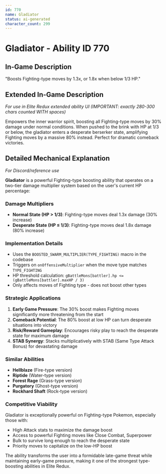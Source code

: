 ```yaml
---
id: 770
name: Gladiator
status: ai-generated
character_count: 299
---
```


# Gladiator - Ability ID 770

## In-Game Description
"Boosts Fighting-type moves by 1.3x, or 1.8x when below 1/3 HP."

## Extended In-Game Description
*For use in Elite Redux extended ability UI (IMPORTANT: exactly 280-300 chars counted WITH spaces)*

Empowers the inner warrior spirit, boosting all Fighting-type moves by 30% damage under normal conditions. When pushed to the brink with HP at 1/3 or below, the gladiator enters a desperate berserker state, amplifying Fighting moves by a massive 80% instead. Perfect for dramatic comeback victories.

## Detailed Mechanical Explanation
*For Discord/reference use*

**Gladiator** is a powerful Fighting-type boosting ability that operates on a two-tier damage multiplier system based on the user's current HP percentage:

### Damage Multipliers
- **Normal State (HP > 1/3)**: Fighting-type moves deal 1.3x damage (30% increase)
- **Desperate State (HP ≤ 1/3)**: Fighting-type moves deal 1.8x damage (80% increase)

### Implementation Details
- Uses the `BOOSTED_SWARM_MULTIPLIER(TYPE_FIGHTING)` macro in the codebase
- Triggers on `onOffensiveMultiplier` when the move type matches `TYPE_FIGHTING`
- HP threshold calculation: `gBattleMons[battler].hp <= (gBattleMons[battler].maxHP / 3)`
- Only affects moves of Fighting type - does not boost other types

### Strategic Applications
1. **Early Game Pressure**: The 30% boost makes Fighting moves significantly more threatening from the start
2. **Comeback Potential**: The 80% boost at low HP can turn desperate situations into victory
3. **Risk/Reward Gameplay**: Encourages risky play to reach the desperate state for maximum damage
4. **STAB Synergy**: Stacks multiplicatively with STAB (Same Type Attack Bonus) for devastating damage

### Similar Abilities
- **Hellblaze** (Fire-type version)
- **Riptide** (Water-type version) 
- **Forest Rage** (Grass-type version)
- **Purgatory** (Ghost-type version)
- **Rockhard Shaft** (Rock-type version)

### Competitive Viability
Gladiator is exceptionally powerful on Fighting-type Pokemon, especially those with:
- High Attack stats to maximize the damage boost
- Access to powerful Fighting moves like Close Combat, Superpower
- Bulk to survive long enough to reach the desperate state
- Priority moves to capitalize on the low-HP boost

The ability transforms the user into a formidable late-game threat while maintaining early-game pressure, making it one of the strongest type-boosting abilities in Elite Redux.